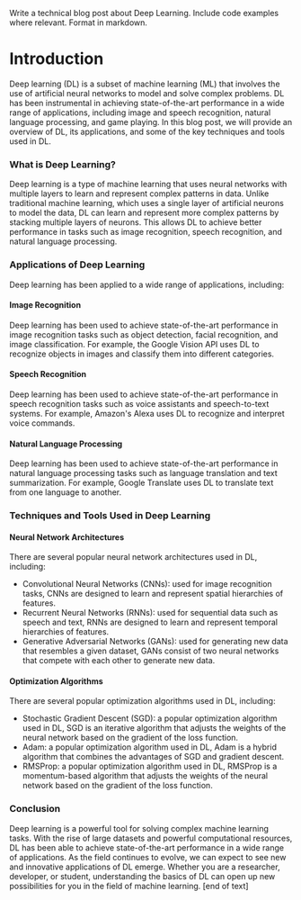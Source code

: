  Write a technical blog post about Deep Learning. Include code examples where relevant. Format in markdown.
# Introduction

Deep learning (DL) is a subset of machine learning (ML) that involves the use of artificial neural networks to model and solve complex problems. DL has been instrumental in achieving state-of-the-art performance in a wide range of applications, including image and speech recognition, natural language processing, and game playing. In this blog post, we will provide an overview of DL, its applications, and some of the key techniques and tools used in DL.
### What is Deep Learning?

Deep learning is a type of machine learning that uses neural networks with multiple layers to learn and represent complex patterns in data. Unlike traditional machine learning, which uses a single layer of artificial neurons to model the data, DL can learn and represent more complex patterns by stacking multiple layers of neurons. This allows DL to achieve better performance in tasks such as image recognition, speech recognition, and natural language processing.
### Applications of Deep Learning

Deep learning has been applied to a wide range of applications, including:

#### Image Recognition

Deep learning has been used to achieve state-of-the-art performance in image recognition tasks such as object detection, facial recognition, and image classification. For example, the Google Vision API uses DL to recognize objects in images and classify them into different categories.

#### Speech Recognition

Deep learning has been used to achieve state-of-the-art performance in speech recognition tasks such as voice assistants and speech-to-text systems. For example, Amazon's Alexa uses DL to recognize and interpret voice commands.

#### Natural Language Processing

Deep learning has been used to achieve state-of-the-art performance in natural language processing tasks such as language translation and text summarization. For example, Google Translate uses DL to translate text from one language to another.

### Techniques and Tools Used in Deep Learning


#### Neural Network Architectures

There are several popular neural network architectures used in DL, including:


- Convolutional Neural Networks (CNNs): used for image recognition tasks, CNNs are designed to learn and represent spatial hierarchies of features.
- Recurrent Neural Networks (RNNs): used for sequential data such as speech and text, RNNs are designed to learn and represent temporal hierarchies of features.
- Generative Adversarial Networks (GANs): used for generating new data that resembles a given dataset, GANs consist of two neural networks that compete with each other to generate new data.


#### Optimization Algorithms

There are several popular optimization algorithms used in DL, including:


- Stochastic Gradient Descent (SGD): a popular optimization algorithm used in DL, SGD is an iterative algorithm that adjusts the weights of the neural network based on the gradient of the loss function.
- Adam: a popular optimization algorithm used in DL, Adam is a hybrid algorithm that combines the advantages of SGD and gradient descent.
- RMSProp: a popular optimization algorithm used in DL, RMSProp is a momentum-based algorithm that adjusts the weights of the neural network based on the gradient of the loss function.


### Conclusion


Deep learning is a powerful tool for solving complex machine learning tasks. With the rise of large datasets and powerful computational resources, DL has been able to achieve state-of-the-art performance in a wide range of applications. As the field continues to evolve, we can expect to see new and innovative applications of DL emerge. Whether you are a researcher, developer, or student, understanding the basics of DL can open up new possibilities for you in the field of machine learning. [end of text]


